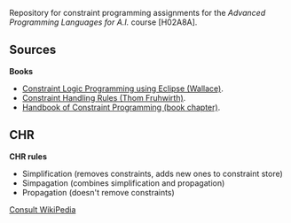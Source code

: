 Repository for constraint programming assignments for the *Advanced Programming Languages for A.I.* course [H02A8A].

## Sources

**Books**

- [Constraint Logic Programming using Eclipse (Wallace)](/books/Constraint%20Logic%20Programming%20using%20Eclipse%20(Wallace).pdf).
- [Constraint Handling Rules (Thom Fruhwirth)](/books/Constraint%20Handling%20Rules%20(Thom%20Fruhwirth).pdf).
- [Handbook of Constraint Programming (book chapter)](/books/Handbook%20of%20Constraint%20Programming.pdf).

## CHR

**CHR rules**

 - Simplification (removes constraints, adds new ones to constraint store)
 - Simpagation (combines simplification and propagation)
 - Propagation (doesn't remove constraints)
 
 [Consult WikiPedia](https://en.wikipedia.org/wiki/Constraint_Handling_Rules)
